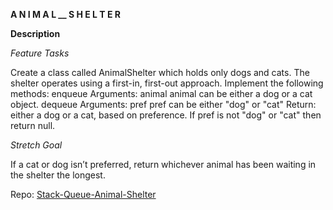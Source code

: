 **A N I M A L __ S H E L T E R**

**Description**

*Feature Tasks*

Create a class called AnimalShelter which holds only dogs and cats.
The shelter operates using a first-in, first-out approach.
Implement the following methods:
enqueue
Arguments: animal
animal can be either a dog or a cat object.
dequeue
Arguments: pref
pref can be either "dog" or "cat"
Return: either a dog or a cat, based on preference.
If pref is not "dog" or "cat" then return null.

*Stretch Goal*

If a cat or dog isn’t preferred, return whichever animal has been waiting in the shelter the longest.

Repo:
[Stack-Queue-Animal-Shelter](https://github.com/cesaring/data-structures-and-algorithms/tree/stack-queue-animal-shelter)


